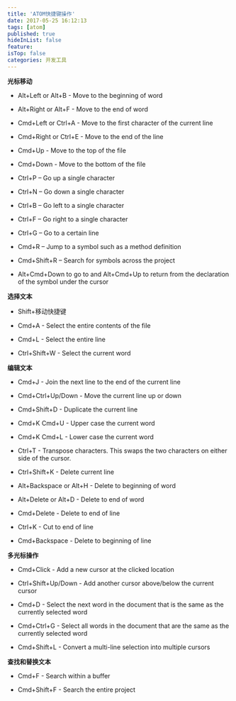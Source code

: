 ```yaml
---
title: 'ATOM快捷键操作'
date: 2017-05-25 16:12:13
tags: [atom]
published: true
hideInList: false
feature: 
isTop: false
categories: 开发工具
---
```


**光标移动**

* Alt+Left or Alt+B - Move to the beginning of word

* Alt+Right or Alt+F - Move to the end of word

* Cmd+Left or Ctrl+A - Move to the first character of the current line

* Cmd+Right or Ctrl+E - Move to the end of the line

* Cmd+Up - Move to the top of the file

* Cmd+Down - Move to the bottom of the file

* Ctrl+P – Go up a single character

* Ctrl+N – Go down a single character

* Ctrl+B – Go left to a single character

* Ctrl+F – Go right to a single character

* Ctrl+G – Go to a certain line

* Cmd+R – Jump to a symbol such as a method definition

* Cmd+Shift+R – Search for symbols across the project

* Alt+Cmd+Down to go to and Alt+Cmd+Up to return from the declaration of the symbol under the cursor

**选择文本**

* Shift+移动快捷键

* Cmd+A - Select the entire contents of the file

* Cmd+L - Select the entire line

* Ctrl+Shift+W - Select the current word

**编辑文本**

* Cmd+J - Join the next line to the end of the current line

* Cmd+Ctrl+Up/Down - Move the current line up or down

* Cmd+Shift+D - Duplicate the current line

* Cmd+K Cmd+U - Upper case the current word

* Cmd+K Cmd+L - Lower case the current word

* Ctrl+T - Transpose characters. This swaps the two characters on either side of the cursor.

* Ctrl+Shift+K - Delete current line

* Alt+Backspace or Alt+H - Delete to beginning of word

* Alt+Delete or Alt+D - Delete to end of word

* Cmd+Delete - Delete to end of line

* Ctrl+K - Cut to end of line

* Cmd+Backspace - Delete to beginning of line

**多光标操作**

* Cmd+Click - Add a new cursor at the clicked location

* Ctrl+Shift+Up/Down - Add another cursor above/below the current cursor

* Cmd+D - Select the next word in the document that is the same as the currently selected word

* Cmd+Ctrl+G - Select all words in the document that are the same as the currently selected word

* Cmd+Shift+L - Convert a multi-line selection into multiple cursors

**查找和替换文本**

* Cmd+F - Search within a buffer

* Cmd+Shift+F - Search the entire project